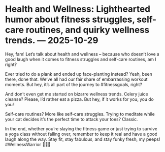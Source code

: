# Health and Wellness: Lighthearted humor about fitness struggles, self-care routines, and quirky wellness trends. — 2025-10-29

Hey, fam! Let’s talk about health and wellness – because who doesn’t love a good laugh when it comes to fitness struggles and self-care routines, am I right?

Ever tried to do a plank and ended up face-planting instead? Yeah, been there, done that. We’ve all had our fair share of embarrassing workout moments. But hey, it’s all part of the journey to #fitnessgoals, right?

And don’t even get me started on bizarre wellness trends. Celery juice cleanse? Please, I’d rather eat a pizza. But hey, if it works for you, you do you!

Self-care routines? More like self-care struggles. Trying to meditate while your cat decides it’s the perfect time to attack your toes? Classic.

In the end, whether you’re slaying the fitness game or just trying to survive a yoga class without falling over, remember to keep it real and have a good laugh along the way. Stay fit, stay fabulous, and stay funky fresh, my peeps! #WellnessWarrior 🌿💪✨